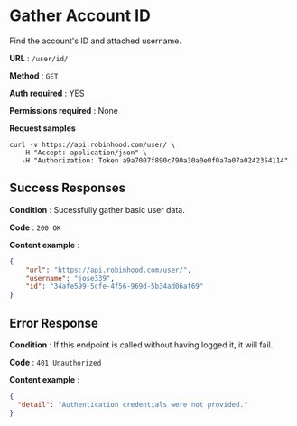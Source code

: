 # Gather Account ID

Find the account's ID and attached username.

**URL** : `/user/id/`

**Method** : `GET`

**Auth required** : YES

**Permissions required** : None

**Request samples**

```
curl -v https://api.robinhood.com/user/ \
   -H "Accept: application/json" \
   -H "Authorization: Token a9a7007f890c790a30a0e0f0a7a07a0242354114"
```

## Success Responses

**Condition** : Sucessfully gather basic user data.

**Code** : `200 OK`

**Content example** :

```json
{
	"url": "https://api.robinhood.com/user/",
	"username": "jose339",
	"id": "34afe599-5cfe-4f56-969d-5b34ad06af69"
}
```

## Error Response

**Condition** : If this endpoint is called without having logged it, it will fail.

**Code** : `401 Unauthorized`

**Content example** : 

```json
{
  "detail": "Authentication credentials were not provided."
}
```